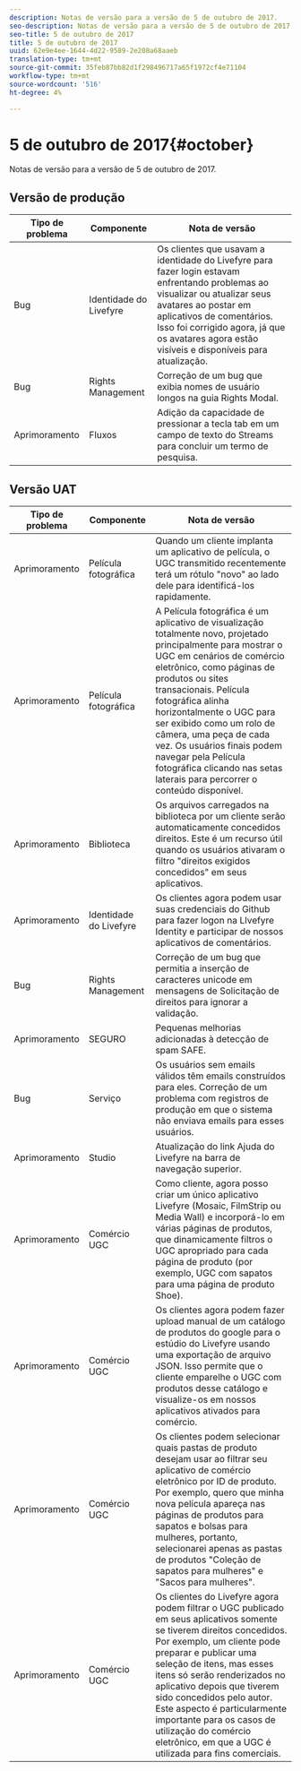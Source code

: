 ```yaml
---
description: Notas de versão para a versão de 5 de outubro de 2017.
seo-description: Notas de versão para a versão de 5 de outubro de 2017.
seo-title: 5 de outubro de 2017
title: 5 de outubro de 2017
uuid: 62e9e4ee-1644-4d22-9589-2e208a68aaeb
translation-type: tm+mt
source-git-commit: 35feb87bb82d1f298496717a65f1972cf4e71104
workflow-type: tm+mt
source-wordcount: '516'
ht-degree: 4%

---
```



# 5 de outubro de 2017{#october}

Notas de versão para a versão de 5 de outubro de 2017.

## Versão de produção

| **Tipo de problema** | **Componente** | **Nota de versão** |
|---|---|---|
| Bug | Identidade do Livefyre | Os clientes que usavam a identidade do Livefyre para fazer login estavam enfrentando problemas ao visualizar ou atualizar seus avatares ao postar em aplicativos de comentários. Isso foi corrigido agora, já que os avatares agora estão visíveis e disponíveis para atualização. |
| Bug | Rights Management | Correção de um bug que exibia nomes de usuário longos na guia Rights Modal. |
| Aprimoramento | Fluxos | Adição da capacidade de pressionar a tecla tab em um campo de texto do Streams para concluir um termo de pesquisa. |

## Versão UAT

| **Tipo de problema** | **Componente** | **Nota de versão** |
|---|---|---|
| Aprimoramento | Película fotográfica | Quando um cliente implanta um aplicativo de película, o UGC transmitido recentemente terá um rótulo &quot;novo&quot; ao lado dele para identificá-los rapidamente. |
| Aprimoramento | Película fotográfica | A Película fotográfica é um aplicativo de visualização totalmente novo, projetado principalmente para mostrar o UGC em cenários de comércio eletrônico, como páginas de produtos ou sites transacionais. Película fotográfica alinha horizontalmente o UGC para ser exibido como um rolo de câmera, uma peça de cada vez. Os usuários finais podem navegar pela Película fotográfica clicando nas setas laterais para percorrer o conteúdo disponível. |
| Aprimoramento | Biblioteca | Os arquivos carregados na biblioteca por um cliente serão automaticamente concedidos direitos. Este é um recurso útil quando os usuários ativaram o filtro &quot;direitos exigidos concedidos&quot; em seus aplicativos. |
| Aprimoramento | Identidade do Livefyre | Os clientes agora podem usar suas credenciais do Github para fazer logon na LIvefyre Identity e participar de nossos aplicativos de comentários. |
| Bug | Rights Management | Correção de um bug que permitia a inserção de caracteres unicode em mensagens de Solicitação de direitos para ignorar a validação. |
| Aprimoramento | SEGURO | Pequenas melhorias adicionadas à detecção de spam SAFE. |
| Bug | Serviço | Os usuários sem emails válidos têm emails construídos para eles. Correção de um problema com registros de produção em que o sistema não enviava emails para esses usuários. |
| Aprimoramento | Studio | Atualização do link Ajuda do Livefyre na barra de navegação superior. |
| Aprimoramento | Comércio UGC | Como cliente, agora posso criar um único aplicativo Livefyre (Mosaic, FilmStrip ou Media Wall) e incorporá-lo em várias páginas de produtos, que dinamicamente filtros o UGC apropriado para cada página de produto (por exemplo, UGC com sapatos para uma página de produto Shoe). |
| Aprimoramento | Comércio UGC | Os clientes agora podem fazer upload manual de um catálogo de produtos do google para o estúdio do Livefyre usando uma exportação de arquivo JSON. Isso permite que o cliente emparelhe o UGC com produtos desse catálogo e visualize-os em nossos aplicativos ativados para comércio. |
| Aprimoramento | Comércio UGC | Os clientes podem selecionar quais pastas de produto desejam usar ao filtrar seu aplicativo de comércio eletrônico por ID de produto. Por exemplo, quero que minha nova película apareça nas páginas de produtos para sapatos e bolsas para mulheres, portanto, selecionarei apenas as pastas de produtos &quot;Coleção de sapatos para mulheres&quot; e &quot;Sacos para mulheres&quot;. |
| Aprimoramento | Comércio UGC | Os clientes do Livefyre agora podem filtrar o UGC publicado em seus aplicativos somente se tiverem direitos concedidos. Por exemplo, um cliente pode preparar e publicar uma seleção de itens, mas esses itens só serão renderizados no aplicativo depois que tiverem sido concedidos pelo autor. Este aspecto é particularmente importante para os casos de utilização do comércio eletrônico, em que a UGC é utilizada para fins comerciais. |


